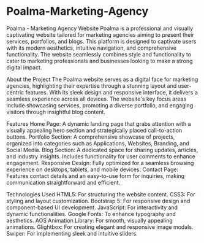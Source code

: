 # Poalma-Marketing-Agency
Poalma - Marketing Agency Website
Poalma is a professional and visually captivating website tailored for marketing agencies aiming to present their services, portfolios, and blogs. This platform is designed to captivate users with its modern aesthetics, intuitive navigation, and comprehensive functionality. The website seamlessly combines style and functionality to cater to marketing professionals and businesses looking to make a strong digital impact.

About the Project
The Poalma website serves as a digital face for marketing agencies, highlighting their expertise through a stunning layout and user-centric features. With its sleek design and responsive interface, it delivers a seamless experience across all devices. The website's key focus areas include showcasing services, promoting a diverse portfolio, and engaging visitors through insightful blog content.

Features
Home Page: A dynamic landing page that grabs attention with a visually appealing hero section and strategically placed call-to-action buttons.
Portfolio Section: A comprehensive showcase of projects, organized into categories such as Applications, Websites, Branding, and Social Media.
Blog Section: A dedicated space for sharing updates, articles, and industry insights. Includes functionality for user comments to enhance engagement.
Responsive Design: Fully optimized for a seamless browsing experience on desktops, tablets, and mobile devices.
Contact Page: Features contact details and an easy-to-use form for inquiries, making communication straightforward and efficient.

Technologies Used
HTML5: For structuring the website content.
CSS3: For styling and layout customization.
Bootstrap 5: For responsive design and component-based UI development.
JavaScript: For interactivity and dynamic functionalities.
Google Fonts: To enhance typography and aesthetics.
AOS Animation Library: For smooth, visually appealing animations.
Glightbox: For creating elegant and responsive image modals.
Swiper: For implementing sleek and intuitive sliders.
